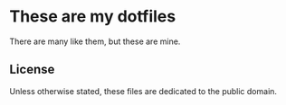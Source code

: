 # These are my dotfiles
There are many like them, but these are mine.

## License
Unless otherwise stated, these files are dedicated to the public domain.
